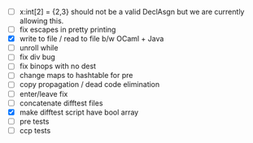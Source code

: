 - [ ] x:int[2] = {2,3} should not be a valid DeclAsgn but we are currently allowing this.
- [ ] fix escapes in pretty printing
- [x] write to file / read to file b/w OCaml + Java
- [ ] unroll while
- [ ] fix div bug
- [ ] fix binops with no dest
- [ ] change maps to hashtable for pre
- [ ] copy propagation / dead code elimination
- [ ] enter/leave fix
- [ ] concatenate difftest files
- [x] make difftest script have bool array
- [ ] pre tests
- [ ] ccp tests
